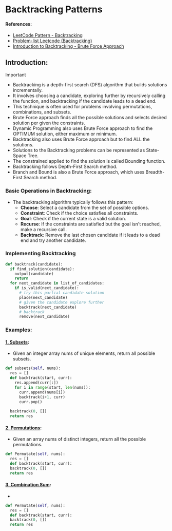 # Backtracking Patterns

#### References:
- [LeetCode Pattern - Backtracking](https://blog.algomaster.io/p/81d42ca2-600c-4252-aa33-a56462090048)
- [Problem-list Leetcode (Backtracking)](https://leetcode.com/problem-list/backtracking/)
- [Introduction to Backtracking - Brute Force Approach](https://www.youtube.com/watch?v=DKCbsiDBN6c)

## Introduction: 
  > [!IMPORTANT]
  > - Backtracking is a depth-first search (DFS) algorithm that builds solutions incrementally.
  > - It involves choosing a candidate, exploring further by recursively calling the function, and backtracking if the candidate leads to a dead end.
  > - This technique is often used for problems involving permutations, combinations, and subsets.
  > - Brute Force approach finds all the possible solutions and selects desired solution per given the constraints.
  > - Dynamic Programming also uses Brute Force approach to find the OPTIMUM solution, either maximum or minimum.
  > - Backtracking also uses Brute Force approach but to find ALL the solutions.
  > - Solutions to the Backtracking problems can be represented as State-Space Tree.
  > - The constrained applied to find the solution is called Bounding function.
  > - Backtracking follows Depth-First Search method.
  > - Branch and Bound is also a Brute Force approach, which uses Breadth-First Search method.

### Basic Operations in Backtracking:
- The backtracking algorithm typically follows this pattern:
  - **Choose**: Select a candidate from the set of possible options.
  - **Constraint**: Check if the choice satisfies all constraints.
  - **Goal**: Check if the current state is a valid solution.
  - **Recurse**: If the constraints are satisfied but the goal isn't reached, make a recursive call.
  - **Backtrack**: Remove the last chosen candidate if it leads to a dead end and try another candidate.

### Implementing Backtracking
```python
def backtrack(candidate):
  if find_solution(candidate):
    output(candidate)
    return
  for next_candidate in list_of_candidates:
    if is_valid(next_candidate):
      # try this partial candidate solution
      place(next_candidate)
      # given the candidate explore further
      backtrack(next_candidate)
      # backtrack
      remove(next_candidate)
```

### Examples: 
#### [1. Subsets](https://leetcode.com/problems/subsets/description/?envType=problem-list-v2&envId=backtracking):
- Given an integer array nums of unique elements, return all possible subsets.
```python
def subsets(self, nums):
  res = []
  def backtrack(start, curr):
    res.append(curr[:])
    for i in range(start, len(nums)):
      curr.append(nums[i])
      backtrack(i+1, curr)
      curr.pop()
  
  backtrack(0, [])
  return res
``` 
#### [2. Permutations](https://leetcode.com/problems/permutations/description/?envType=problem-list-v2&envId=backtracking):
- Given an array nums of distinct integers, return all the possible permutations. 
```python
def Permutate(self, nums):
  res = []
  def backtrack(start, curr):
  backtrack(0, [])
  return res
```
#### [3. Combination Sum](https://leetcode.com/problems/permutations/description/?envType=problem-list-v2&envId=backtracking):
-  
```python
def Permutate(self, nums):
  res = []
  def backtrack(start, curr):
  backtrack(0, [])
  return res
``` 
